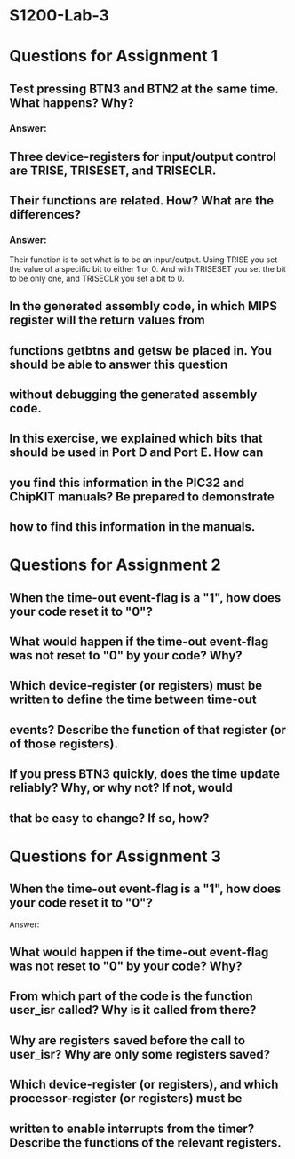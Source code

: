 # S1200-Lab-3

# Questions for Assignment 1

## Test pressing BTN3 and BTN2 at the same time. What happens? Why?

### Answer:
 

## Three device-registers for input/output control are TRISE, TRISESET, and TRISECLR.
## Their functions are related. How? What are the differences?

### Answer: 

Their function is to set what is to be an input/output. Using TRISE you set the value of a specific bit to either 1 or 0. 
And with TRISESET you set the bit to be only one, and TRISECLR you set a bit to 0.  

## In the generated assembly code, in which MIPS register will the return values from
## functions getbtns and getsw be placed in. You should be able to answer this question
## without debugging the generated assembly code.

## In this exercise, we explained which bits that should be used in Port D and Port E. How can
## you find this information in the PIC32 and ChipKIT manuals? Be prepared to demonstrate
## how to find this information in the manuals. 

# Questions for Assignment 2

## When the time-out event-flag is a "1", how does your code reset it to "0"?

## What would happen if the time-out event-flag was not reset to "0" by your code? Why?

## Which device-register (or registers) must be written to define the time between time-out
## events? Describe the function of that register (or of those registers).

## If you press BTN3 quickly, does the time update reliably? Why, or why not? If not, would
## that be easy to change? If so, how?

# Questions for Assignment 3

## When the time-out event-flag is a "1", how does your code reset it to "0"?

Answer: 

## What would happen if the time-out event-flag was not reset to "0" by your code? Why?

## From which part of the code is the function user_isr called? Why is it called from there?

## Why are registers saved before the call to user_isr? Why are only some registers saved?

## Which device-register (or registers), and which processor-register (or registers) must be
## written to enable interrupts from the timer? Describe the functions of the relevant registers.
